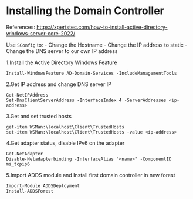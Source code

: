 # Installing the Domain Controller

References: https://xpertstec.com/how-to-install-active-directory-windows-server-core-2022/


Use `SConfig` to:
    - Change the Hostname
    - Change the IP address to static
    - Change the DNS server to our own IP address

1.Install the Active Directory Windows Feature
```
Install-WindowsFeature AD-Domain-Services -IncludeManagementTools
```

2.Get IP address and change DNS server IP
```
Get-NetIPAddress
Set-DnsClientServerAddress -InterfaceIndex 4 -ServerAddresses <ip-address>
```

3.Get and set trusted hosts
```
get-item WSMan:\localhost\Client\TrustedHosts
set-item WSMan:\localhost\Client\TrustedHosts -value <ip-address>
```

4.Get adapter status, disable IPv6 on the adapter
```
Get-NetAdapter
Disable-Netadapterbinding -InterfaceAlias "<name>" -ComponentID ms_tcpip6
```

5.Import ADDS module and Install first domain controller in new forest
```
Import-Module ADDSDeployment
Install-ADDSForest
```